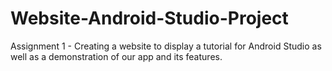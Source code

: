# Website-Android-Studio-Project
Assignment 1 - Creating a website to display a tutorial for Android Studio as well as a demonstration of our app and its features.
